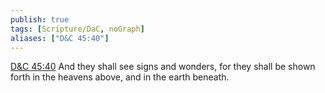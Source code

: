 ```yaml
---
publish: true
tags: [Scripture/DaC, noGraph]
aliases: ["D&C 45:40"]
---
```

[D&C 45:40](https://churchofjesuschrist.org/study/scriptures/dc-testament/dc/45?lang=eng&id=p40#p40) And they shall see signs and wonders, for they shall be shown forth in the heavens above, and in the earth beneath.
